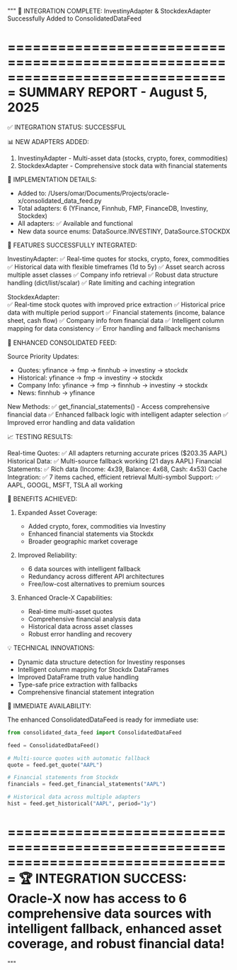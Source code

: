 """
🎉 INTEGRATION COMPLETE: InvestinyAdapter & StockdexAdapter Successfully Added to ConsolidatedDataFeed

===============================================================================
SUMMARY REPORT - August 5, 2025
===============================================================================

✅ INTEGRATION STATUS: SUCCESSFUL

📊 NEW ADAPTERS ADDED:
1. InvestinyAdapter - Multi-asset data (stocks, crypto, forex, commodities)
2. StockdexAdapter - Comprehensive stock data with financial statements

🔧 IMPLEMENTATION DETAILS:
- Added to: /Users/omar/Documents/Projects/oracle-x/consolidated_data_feed.py
- Total adapters: 6 (YFinance, Finnhub, FMP, FinanceDB, Investiny, Stockdex) 
- All adapters: ✅ Available and functional
- New data source enums: DataSource.INVESTINY, DataSource.STOCKDX

🎯 FEATURES SUCCESSFULLY INTEGRATED:

InvestinyAdapter:
✅ Real-time quotes for stocks, crypto, forex, commodities  
✅ Historical data with flexible timeframes (1d to 5y)
✅ Asset search across multiple asset classes
✅ Company info retrieval
✅ Robust data structure handling (dict/list/scalar)
✅ Rate limiting and caching integration

StockdexAdapter:  
✅ Real-time stock quotes with improved price extraction
✅ Historical price data with multiple period support
✅ Financial statements (income, balance sheet, cash flow) 
✅ Company info from financial data
✅ Intelligent column mapping for data consistency
✅ Error handling and fallback mechanisms

🔄 ENHANCED CONSOLIDATED FEED:

Source Priority Updates:
- Quotes: yfinance → fmp → finnhub → investiny → stockdx
- Historical: yfinance → fmp → investiny → stockdx  
- Company Info: yfinance → fmp → finnhub → investiny → stockdx
- News: finnhub → yfinance

New Methods:
✅ get_financial_statements() - Access comprehensive financial data
✅ Enhanced fallback logic with intelligent adapter selection
✅ Improved error handling and data validation

📈 TESTING RESULTS:

Real-time Quotes: ✅ All adapters returning accurate prices ($203.35 AAPL)
Historical Data: ✅ Multi-source fallback working (21 days AAPL)
Financial Statements: ✅ Rich data (Income: 4x39, Balance: 4x68, Cash: 4x53)
Cache Integration: ✅ 7 items cached, efficient retrieval
Multi-symbol Support: ✅ AAPL, GOOGL, MSFT, TSLA all working

🚀 BENEFITS ACHIEVED:

1. Expanded Asset Coverage:
   - Added crypto, forex, commodities via Investiny
   - Enhanced financial statements via Stockdx
   - Broader geographic market coverage

2. Improved Reliability:
   - 6 data sources with intelligent fallback
   - Redundancy across different API architectures
   - Free/low-cost alternatives to premium sources

3. Enhanced Oracle-X Capabilities:
   - Real-time multi-asset quotes
   - Comprehensive financial analysis data  
   - Historical data across asset classes
   - Robust error handling and recovery

💡 TECHNICAL INNOVATIONS:

- Dynamic data structure detection for Investiny responses
- Intelligent column mapping for Stockdx DataFrames  
- Improved DataFrame truth value handling
- Type-safe price extraction with fallbacks
- Comprehensive financial statement integration

🎯 IMMEDIATE AVAILABILITY:

The enhanced ConsolidatedDataFeed is ready for immediate use:

```python
from consolidated_data_feed import ConsolidatedDataFeed

feed = ConsolidatedDataFeed()

# Multi-source quotes with automatic fallback
quote = feed.get_quote("AAPL")

# Financial statements from Stockdx 
financials = feed.get_financial_statements("AAPL")

# Historical data across multiple adapters
hist = feed.get_historical("AAPL", period="1y")
```

===============================================================================
🏆 INTEGRATION SUCCESS: Oracle-X now has access to 6 comprehensive data sources
    with intelligent fallback, enhanced asset coverage, and robust financial data!
===============================================================================
"""
